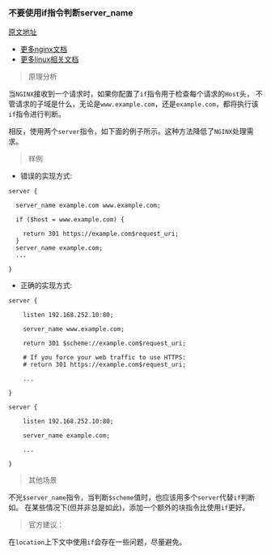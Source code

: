 ### 不要使用if指令判断server_name

[原文地址](https://github.com/trimstray/nginx-admins-handbook/blob/master/doc/RULES.md#beginner-use-exact-names-in-a-server_name-directive-if-possible)
- [更多nginx文档](https://weiliang-ms.github.io/nginx/)
- [更多linux相关文档](https://weiliang-ms.github.io/wl-awesome/)

> 原理分析

当`NGINX`接收到一个请求时，如果你配置了`if`指令用于检查每个请求的`Host`头，
不管请求的子域是什么，无论是`www.example.com`，还是`example.com`，都将执行该`if`指令进行判断。

相反，使用两个`server`指令，如下面的例子所示。这种方法降低了`NGINX`处理需求。

> 样例

- 错误的实现方式:

```nginx configuration
server {

  server_name example.com www.example.com;

  if ($host = www.example.com) {

    return 301 https://example.com$request_uri;
  }
  server_name example.com;
  ...

}
```

- 正确的实现方式:

```nginx configuration
server {

    listen 192.168.252.10:80;

    server_name www.example.com;

    return 301 $scheme://example.com$request_uri;

    # If you force your web traffic to use HTTPS:
    # return 301 https://example.com$request_uri;

    ...

}

server {

    listen 192.168.252.10:80;

    server_name example.com;

    ...

}
```

> 其他场景

不光`$server_name`指令，当判断`$scheme`值时，也应该用多个`server`代替`if`判断如。
在某些情况下(但并非总是如此)，添加一个额外的块指令比使用`if`更好。

> 官方建议：

在`location`上下文中使用`if`会存在一些问题，尽量避免。